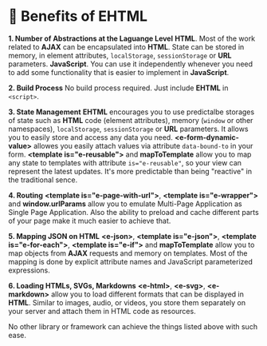 # 🚀 Benefits of EHTML

**1. Number of Abstractions at the Laguange Level**
**HTML**. Most of the work related to **AJAX** can be encapsulated into **HTML**. State can be stored in memory, in element attributes, `localStorage`, `sessionStorage` or **URL** parameters.
**JavaScript**. You can use it independently whenever you need to add some functionality that is easier to implement in **JavaScript**.

**2. Build Process**
No build process required. Just include **EHTML** in `<script>`.

**3. State Management**
**EHTML** encourages you to use predictalbe storages of state such as **HTML** code (element attributes), memory (`window` or other namespaces), `localStorage`, `sessionStorage` or **URL** parameters. It allows you to easily store and access any data you need.
**&lt;e-form-dynamic-value&gt;** allowes you easily attach values via attribute `data-bound-to` in your form.
**&lt;template is="e-reusable"&gt;** and **mapToTemplate** allow you to map any state to templates with attribute `is="e-reusable"`, so your view can represent the latest updates. It's more predictable than being "reactive" in the traditional sence.

**4. Routing**
**&lt;template is="e-page-with-url"&gt;**, **&lt;template is="e-wrapper"&gt;** and **window.urlParams** allow you to emulate Multi-Page Application as Single Page Application. Also the ability to preload and cache different parts of your page make it much easier to achieve that.

**5. Mapping JSON on HTML**
**&lt;e-json&gt;**, **&lt;template is="e-json"&gt;**, **&lt;template is="e-for-each"&gt;**, **&lt;template is="e-if"&gt;** and **mapToTemplate** allow you to map objects from **AJAX** requests and memory on templates. Most of the mapping is done by explicit attribute names and JavaScript parameterized expressions.

**6. Loading HTMLs, SVGs, Markdowns**
**&lt;e-html&gt;**, **&lt;e-svg&gt;**, **&lt;e-markdown&gt;** allow you to load different formats that can be displayed in **HTML**. Similar to images, audio, or videos, you store them separately on your server and attach them in HTML code as resources.

No other library or framework can achieve the things listed above with such ease.
